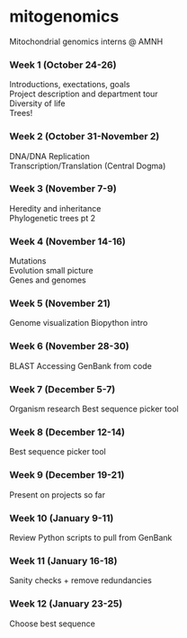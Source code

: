 # mitogenomics
Mitochondrial genomics interns @ AMNH

### Week 1 (October 24-26)
Introductions, exectations, goals <br />
Project description and department tour<br />
Diversity of life<br />
Trees!<br />

### Week 2 (October 31-November 2)
DNA/DNA Replication<br />
Transcription/Translation (Central Dogma)<br />

### Week 3 (November 7-9)
Heredity and inheritance<br />
Phylogenetic trees pt 2<br />

### Week 4 (November 14-16)
Mutations <br />
Evolution small picture<br />
Genes and genomes<br />

### Week 5 (November 21)
Genome visualization
Biopython intro

### Week 6 (November 28-30)
BLAST 
Accessing GenBank from code

### Week 7 (December 5-7)
Organism research
Best sequence picker tool

### Week 8 (December 12-14)
Best sequence picker tool

### Week 9 (December 19-21) 
Present on projects so far

### Week 10 (January 9-11)
Review
Python scripts to pull from GenBank

### Week 11 (January 16-18)
Sanity checks + remove redundancies

### Week 12 (January 23-25)
Choose best sequence
